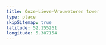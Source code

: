 ```yaml
---
title: Onze-Lieve-Vrouwetoren tower
type: place
skipSitemap: true
latitude: 52.155261
longitude: 5.387154
---
```

